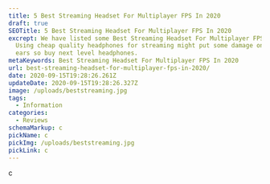 ```yaml
---
title: 5 Best Streaming Headset For Multiplayer FPS In 2020
draft: true
SEOTitle: 5 Best Streaming Headset For Multiplayer FPS In 2020
excrept: We have listed some Best Streaming Headset For Multiplayer FPS In 2020.
  Using cheap quality headphones for streaming might put some damage on your
  ears so buy next level headphones.
metaKeywords: Best Streaming Headset For Multiplayer FPS In 2020
url: best-streaming-headset-for-multiplayer-fps-in-2020/
date: 2020-09-15T19:28:26.261Z
updateDate: 2020-09-15T19:28:26.327Z
image: /uploads/beststreaming.jpg
tags:
  - Information
categories:
  - Reviews
schemaMarkup: c
pickName: c
pickImg: /uploads/beststreaming.jpg
pickLink: c
---
```

c